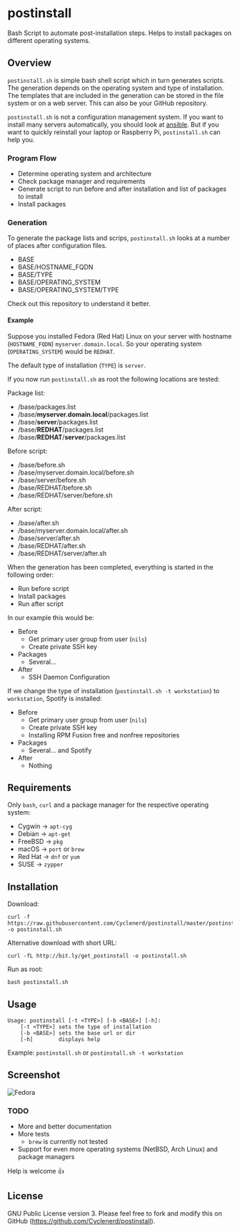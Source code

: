 # postinstall

Bash Script to automate post-installation steps.
Helps to install packages on different operating systems.

## Overview

`postinstall.sh` is simple bash shell script which in turn generates scripts.
The generation depends on the operating system and type of installation.
The templates that are included in the generation can be stored in the file system or on a web server.
This can also be your GitHub repository.

`postinstall.sh` is not a configuration management system.
If you want to install many servers automatically, you should look at [ansible](https://github.com/ansible/ansible).
But if you want to quickly reinstall your laptop or Raspberry Pi, `postinstall.sh` can help you.

### Program Flow

* Determine operating system and architecture
* Check package manager and requirements
* Generate script to run before and after installation and list of packages to install
* Install packages

### Generation

To generate the package lists and scrips, `postinstall.sh` looks at a number of places after configuration files.

* BASE
* BASE/HOSTNAME_FQDN
* BASE/TYPE
* BASE/OPERATING_SYSTEM
* BASE/OPERATING_SYSTEM/TYPE

Check out this repository to understand it better.

#### Example

Suppose you installed Fedora (Red Hat) Linux on your server with hostname (`HOSTNAME_FQDN`) `myserver.domain.local`.
So your operating system (`OPERATING_SYSTEM`) would be `REDHAT`.

The default type of installation (`TYPE`) is `server`.

If you now run `postinstall.sh` as root the following locations are tested:

Package list:

* /base/packages.list
* /base/__myserver.domain.local__/packages.list
* /base/__server__/packages.list
* /base/__REDHAT__/packages.list
* /base/__REDHAT__/__server__/packages.list

Before script:

* /base/before.sh
* /base/myserver.domain.local/before.sh
* /base/server/before.sh
* /base/REDHAT/before.sh
* /base/REDHAT/server/before.sh

After script:

* /base/after.sh
* /base/myserver.domain.local/after.sh
* /base/server/after.sh
* /base/REDHAT/after.sh
* /base/REDHAT/server/after.sh

When the generation has been completed, everything is started in the following order:

* Run before script
* Install packages
* Run after script

In our example this would be:

* Before
	* Get primary user group from user (`nils`)
	* Create private SSH key
* Packages
	* Several...
* After
	* SSH Daemon Configuration
	
If we change the type of installation (`postinstall.sh -t workstation`) to `workstation`, Spotify is installed:

* Before
	* Get primary user group from user (`nils`)
	* Create private SSH key
	* Installing RPM Fusion free and nonfree repositories
* Packages
	* Several... and Spotify
* After
	* Nothing

## Requirements

Only `bash`, `curl` and a package manager for the respective operating system:

* Cygwin  → `apt-cyg`
* Debian  → `apt-get`
* FreeBSD → `pkg`
* macOS   → `port` or `brew`
* Red Hat → `dnf` or `yum`
* SUSE    → `zypper`

## Installation

Download:

	curl -f https://raw.githubusercontent.com/Cyclenerd/postinstall/master/postinstall.sh -o postinstall.sh

Alternative download with short URL:

	curl -fL http://bit.ly/get_postinstall -o postinstall.sh

Run as root:

	bash postinstall.sh


## Usage

	Usage: postinstall [-t <TYPE>] [-b <BASE>] [-h]:
		[-t <TYPE>] sets the type of installation
		[-b <BASE>] sets the base url or dir
		[-h]        displays help

Example: `postinstall.sh` or `postinstall.sh -t workstation`

## Screenshot

![Fedora](http://i.imgur.com/cMm0GIe.gif)

### TODO

* More and better documentation
* More tests
	* `brew` is currently not tested
* Support for even more operating systems (NetBSD, Arch Linux) and package managers

Help is welcome 👍

## License

GNU Public License version 3.
Please feel free to fork and modify this on GitHub (https://github.com/Cyclenerd/postinstall).